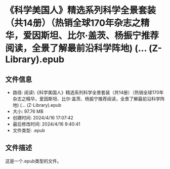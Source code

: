 ﻿# 《科学美国人》精选系列科学全景套装（共14册）（热销全球170年杂志之精华，爱因斯坦、比尔·盖茨、杨振宁推荐阅读，全景了解最前沿科学阵地) (... (Z-Library).epub

## 文件信息
- 路径: 阅读\《科学美国人》精选系列科学全景套装（共14册）（热销全球170年杂志之精华，爱因斯坦、比尔·盖茨、杨振宁推荐阅读，全景了解最前沿科学阵地) (... (Z-Library).epub
- 大小: 97.76 MB
- 创建时间: 2024/4/16 17:07:42
- 最后修改时间: 2024/4/16 9:40:41
- 文件类型: .epub

## 文件描述
这是一个.epub类型的文件。


